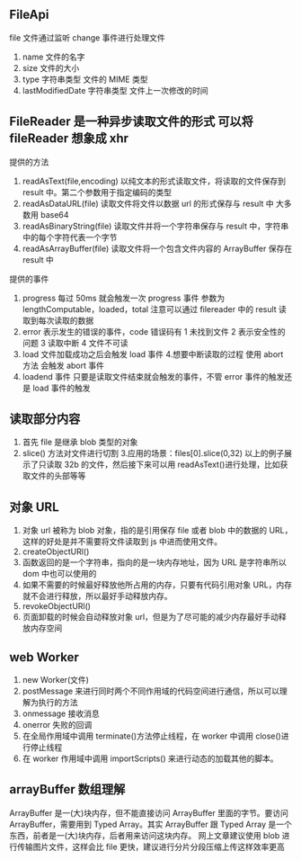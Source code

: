 ## FileApi

file 文件通过监听 change 事件进行处理文件

1. name 文件的名字
2. size 文件的大小
3. type 字符串类型 文件的 MIME 类型
4. lastModifiedDate 字符串类型 文件上一次修改的时间

## FileReader 是一种异步读取文件的形式 可以将 fileReader 想象成 xhr

提供的方法

1. readAsText(file,encoding) 以纯文本的形式读取文件，将读取的文件保存到 result 中。第二个参数用于指定编码的类型
2. readAsDataURL(file) 读取文件将文件以数据 url 的形式保存与 result 中 大多数用 base64
3. readAsBinaryString(file) 读取文件并将一个字符串保存与 result 中，字符串中的每个字符代表一个字节
4. readAsArrayBuffer(file) 读取文件将一个包含文件内容的 ArrayBuffer 保存在 result 中

提供的事件

1. progress 每过 50ms 就会触发一次 progress 事件 参数为 lengthComputable，loaded，total 注意可以通过 filereader 中的 result 读取到每次读取的数据
2. error 表示发生的错误的事件，code 错误码有 1 未找到文件 2 表示安全性的问题 3 读取中断 4 文件不可读
3. load 文件加载成功之后会触发 load 事件 4.想要中断读取的过程 使用 abort 方法 会触发 abort 事件
4. loadend 事件 只要是读取文件结束就会触发的事件，不管 error 事件的触发还是 load 事件的触发

## 读取部分内容

1. 首先 file 是继承 blob 类型的对象
2. slice() 方法对文件进行切割 3.应用的场景：files[0].slice(0,32) 以上的例子展示了只读取 32b 的文件，然后接下来可以用 readAsText()进行处理，比如获取文件的头部等等

## 对象 URL

1. 对象 url 被称为 blob 对象，指的是引用保存 file 或者 blob 中的数据的 URL，这样的好处是并不需要将文件读取到 js 中进而使用文件。
2. createObjectURl()
3. 函数返回的是一个字符串，指向的是一块内存地址，因为 URL 是字符串所以 dom 中也可以使用的
4. 如果不需要的时候最好释放他所占用的内存，只要有代码引用对象 URL，内存就不会进行释放，所以最好手动释放内存。
5. revokeObjectURl()
6. 页面卸载的时候会自动释放对象 url，但是为了尽可能的减少内存最好手动释放内存空间

## web Worker

1. new Worker(文件)
2. postMessage 来进行同时两个不同作用域的代码空间进行通信，所以可以理解为执行的方法
3. onmessage 接收消息
4. onerror 失败的回调
5. 在全局作用域中调用 terminate()方法停止线程，在 worker 中调用 close()进行停止线程
6. 在 worker 作用域中调用 importScripts() 来进行动态的加载其他的脚本。

## arrayBuffer 数组理解

ArrayBuffer 是一(大)块内存，但不能直接访问 ArrayBuffer 里面的字节。要访问 ArrayBuffer，需要用到 Typed Array。其实 ArrayBuffer 跟 Typed Array 是一个东西，前者是一(大)块内存，后者用来访问这块内存。
网上文章建议使用 blob 进行传输图片文件，这样会比 file 更快，建议进行分片分段压缩上传这样效率更高
